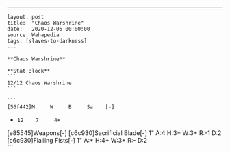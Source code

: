 ---
    layout: post
    title:  "Chaos Warshrine"
    date:   2020-12-05 00:00:00
    source: Wahapedia
    tags: [slaves-to-darkness]
    ---
    
    **Chaos Warshrine**
    
    **Stat Block**
    ```
    12/12 Chaos Warshrine
    ```
    
    ```
    [56f442]M     W     B     Sa    [-]
*     12    7     4+    
[e85545]Weapons[-]
[c6c930]Sacrificial Blade[-]
1"     A:4    H:3+   W:3+   R:-1   D:2   
[c6c930]Flailing Fists[-]
1"     A:*    H:4+   W:3+   R:-    D:2   
    ```
    
    
    